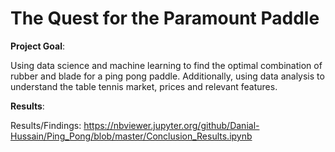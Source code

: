 # The Quest for the Paramount Paddle
**Project Goal**:

Using data science and machine learning to find the optimal combination of rubber and blade for a ping pong paddle. Additionally, using data analysis to understand the table tennis market, prices and relevant features.

**Results**:

Results/Findings: https://nbviewer.jupyter.org/github/Danial-Hussain/Ping_Pong/blob/master/Conclusion_Results.ipynb
